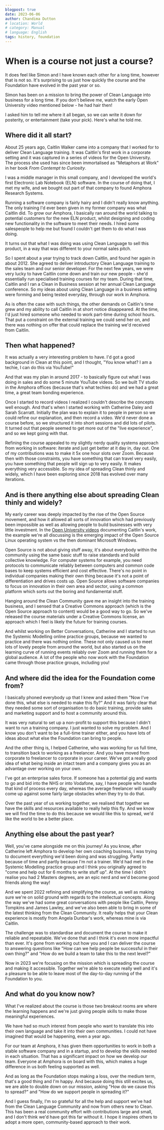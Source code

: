 ```yaml
---
blogpost: true
date: 2023-06-06
author: Chandima Dutton
# location: World
# category: Manual
# language: English
tags: history, foundation
---
```


# When is a course not just a course?

It does feel like Simon and I have known each other for a long time,
however that is not so. It's surprising to us just how quickly the course
and the Foundation have evolved in the past year or so.

Simon has been on a mission to bring the power of Clean Language into
business for a long time. If you don't believe me, watch the early
Open University video mentioned below - he had hair then!

I asked him to tell me where it all began, so we can write it down for
posterity, or entertainment (take your pick). Here's what he told me.

## Where did it all start?

About 25 years ago, Caitlin Walker came into a company that I worked for to
deliver Clean Language training. It was Caitlin's first work in a corporate
setting and it was captured in a series of videos for the Open University.
The process she used has since been immortalised as "Metaphors at Work" in
her book *From Contempt to Curiosity*.

I was a middle manager in this small company, and I developed the world's
first Electronic Lab Notebook (ELN) software. In the course of doing that,
I met my wife, and we bought out part of that company to found Amphora
Research Systems.

Running a software company is fairly hairy and I didn't really know
anything. The only training I'd ever been given in my former company was
what Caitlin did. To grow our Amphora, I basically ran around the world
talking to potential customers for the new ELN product, whilst designing
and coding new functionality in the software to meet their needs. I hired
some salespeople to help me but found I couldn't get them to do what I was
doing.

It turns out that what I was doing was using Clean Language to sell this
product, in a way that was different to your normal sales pitch.

So I spent about a year trying to track down Caitlin, and found her again
in about 2012. She agreed to deliver introductory Clean Language training
to the sales team and our senior developer. For the next few years, we were
very lucky to have Caitlin come down and train our new people - she'd
essentially run specialised training courses for my team. During that time,
Caitlin and I ran a Clean in Business session at her annual Clean Language
conference. So my ideas about using Clean Language in a business setting
were forming and being tested everyday, through our work in Amphora.

As is often the case with such things, the other demands on Caitlin's time
grew and my ability to call Caitlin in at short notice disappeared. At the
time, I'd just hired someone who needed to work part-time during school
hours. That put a constraint on the external training we could send her on,
and there was nothing on offer that could replace the training we'd
received from Caitlin.

## Then what happened?

It was actually a very interesting problem to have. I'd got a good
background in Clean at this point, and I thought, "You know what? I am a
techie, I can do this via YouTube!"

And that was my plan in around 2017 - to basically figure out what I was
doing in sales and do some 5 minute YouTube videos. So we built TV studio
in the Amphora offices (because that's what techies do) and we had a great
time, a great team bonding experience.

Once I started to record videos I realized I couldn't describe the concepts
well enough. And that's when I started working with Catherine Daley
and Sarah Scarratt. Initially the plan was to explain it to people in
person so we could refine our explanation, and then record a video. We'd
never done a course before, so we structured it into short sessions and did
lots of pilots. It turned out that people seemed to get more out of the
"live experience", and so we kept going with that.

Refining the course appealed to my slightly nerdy quality systems approach
from working in software: iterate and just get better at it day in, day
out. One of my contributions was to make it 5x one hour slots over Zoom.
Because then with those constraints, you have something that can travel
very easily, you have something that people will sign up to very easily. It
makes everything very accessible. So my idea of spreading Clean thinly and
widely, which I have been exploring since 2018 has evolved over many
iterations.

## And is there anything else about spreading Clean thinly and widely?

My early career was deeply impacted by the rise of the Open Source
movement, and how it allowed all sorts of innovation which had previously
been impossible as well as allowing people to build businesses with very
little investment. In the [Open University videos](https://www.open.edu/openlearn/money-business/imagery-and-metaphor?trackno=3)
documenting Caitlin's work, the example we're all discussing is the emerging
impact of the Open Source Linux operating system vs the then dominant
Microsoft Windows.

Open Source is not about giving stuff away, it's about everybody within the
community using the same basic stuff to raise standards and build
collective knowledge. For computer systems for example, you need protocols
to communicate reliably between computers and common code bases to keep systems
efficient and cost effective. There's no point in individual companies
making their own thing because it's not a point of differentiation and
drives costs up. Open Source allows software companies to focus on innovation
in their own area and sector, using a common platform which sorts out the
boring and fundamental stuff.

Hanging around the Clean Community gave me an insight into the training
business, and I sensed that a Creative Commons approach (which is the Open
Source approach to content) would be a good way to go. So we've released
the course materials under a Creative Commons license, an approach which I
feel is likely the future for training courses.

And whilst working on Better Conversations, Catherine and I started to run
the Systemic Modelling online practice groups, because we wanted to practice
and there was nothing online. These not only caused us to meet lots of lovely
people from around the world, but also started us on the learning curve of
running events reliably over Zoom and running them for a global audience.
A lot of the people who now work with the Foundation came through those
practice groups, including you!

## And where did the idea for the Foundation come from?

I basically phoned everybody up that I knew and asked them "Now I've done
this, what else is needed to make this fly?" And it was fairly clear that
they needed some sort of organisation to do basic training, provide sales
and marketing support and to host a community around this.

It was very natural to set up a non-profit to support this because I didn't
want to run a training company. I just wanted to solve my problem. And
I know you don't want to be a full-time trainer either, and you have lots of
ideas about what else the Foundation can bring to people.

And the other thing is, I helped Catherine, who was working for us
full time, to transition back to working as a freelancer. And you have moved
from corporate to freelancer to corporate in your career. We've got a really
good idea of what being inside an intact team and a company gives you as an
advantage over working on your own.

I've got an enterprise sales force. If someone has a potential gig
and wants to go and bid into the NHS or into Vodafone, say, I have people who
handle that kind of process every day, whereas the average freelancer will
usually come up against some fairly large obstacles when they try to do
that.

Over the past year of us working together, we realised that together we have
the skills and resources available to really help this fly. And we know we
will find the time to do this because we would like this to spread, we'd like
the world to be a better place.

## Anything else about the past year?

Well, you've came alongside me on this journey! As you know, after Catherine
left Amphora to develop her own coaching business, I was trying to document
everything we'd been doing and was struggling. Partly because of time and
partly because I'm not a trainer. We'd had met in the Systemic Modelling
practice group and I think you originally agreed to "come and help out for
6 months to write stuff up". At the time I didn't realise you had 2 Masters
degrees, are an epic nerd and we'd become good friends along the way!

And we spent 2022 refining and simplifying the course, as well as making
sure we're on solid ground with regards to the intellectual concepts. Along
the way we've had some great conversations with people like Caitlin, Penny
Tompkins and James Lawley, and we've also been able to bring in some of the
latest thinking from the Clean Community. It really helps that your Clean
experience is mostly from Angela Dunbar's work, whereas mine is via
Caitlin.

The challenge was to standardise and document the course to make it reliable
and repeatable. We've done that and I think it's even more impactful than ever.
It's gone from working out how you and I can deliver the course to answering
questions like "How can we help people be successful in their own thing?" and
"How do we build a team to take this to the next level?"

Now in 2023 we're focusing on the mission which is spreading the course
and making it accessible. Together we're able to execute really well and
it's a pleasure to be able to leave most of the day-to-day running of the
Foundation to you.

## And what do you know now?

What I've realized about the course is those two breakout rooms are where the
learning happens and we're just giving people skills to make those meaningful
experiences.

We have had so much interest from people who want to translate this into
their own language and take it into their own communities. I could not
have imagined that would be happening, even a year ago.

For our team at Amphora, it has given them opportunities to work in both a
stable software company and in a startup, and to develop the skills needed in
each situation. That has a significant impact on how we develop our team.
Everyone at Amphora is on board with this, which makes a huge difference in
us both feeling supported as well.

And as long as the Foundation stops making a loss, over the medium term,
that's a good thing and I'm happy. And because doing this still excites us,
we are able to double down on our mission, asking "How do we
cause this to spread?" and "How do we support people in spreading it?"

And I guess finally, I'm so grateful for all the help and support we've had
from the Clean Language Community and now from others new to Clean. This
has been a real community effort with contributions large and small, and I
don't think we'd have got this far without it. I hope it inspires others to
adopt a more open, community-based approach to their work.
